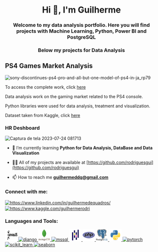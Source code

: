 <h1 align="center">Hi 👋, I'm Guilherme</h1>
<h3 align="center">
Welcome to my data analysis portfolio. Here you will find projects with Machine Learning, Python, Power BI and PostgreSQL</h3>
<h3 align="center"> Below my projects for Data Analysis </h3>


                                                          
<h2 align="left"> PS4 Games Market Analysis </h2>

![sony-discontinues-ps4-pro-and-all-but-one-model-of-ps4-in-ja_rp79](https://github.com/rodriguesgui/GuilermeQuadros-portfolio/assets/99698257/4163e38b-dee4-44fe-af2e-2fe3507f2f04)

To access the complete work, click [here](https://github.com/rodriguesgui/GuilermeQuadros-portfolio/blob/main/prj_Mercado_Games.ipynb)

Data analysis work on the gaming market related to the PS4 console.

Python libraries were used for data analysis, treatment and visualization.

Dataset taken from Kaggle, click [here](https://www.kaggle.com/datasets/sidtwr/videogames-sales-dataset?select=PS4_GamesSales.csv)



<h3 align="left"> HR Deshboard </h3>

![Captura de tela 2023-07-24 081713](https://github.com/rodriguesgui/GuilermeQuadros-portfolio/assets/99698257/4ecf0628-bd21-4f06-8973-13b6668106d7)





- 🌱 I’m currently learning **Python for Data Analysis, DataBase and Data Visualization**

- 👨‍💻 All of my projects are available at [https://github.com/rodriguesgui](https://github.com/rodriguesgui)

- 📫 How to reach me **guilhermeddq@gmail.com**

<h3 align="left">Connect with me:</h3>
<p align="left">
<a href="https://linkedin.com/in/https://www.linkedin.com/in/guilhermedequadros/" target="blank"><img align="center" src="https://raw.githubusercontent.com/rahuldkjain/github-profile-readme-generator/master/src/images/icons/Social/linked-in-alt.svg" alt="https://www.linkedin.com/in/guilhermedequadros/" height="30" width="40" /></a>
<a href="https://kaggle.com/https://www.kaggle.com/guilhermerodri" target="blank"><img align="center" src="https://raw.githubusercontent.com/rahuldkjain/github-profile-readme-generator/master/src/images/icons/Social/kaggle.svg" alt="https://www.kaggle.com/guilhermerodri" height="30" width="40" /></a>
</p>

<h3 align="left">Languages and Tools:</h3>
<p align="left"> <a href="https://canvasjs.com" target="_blank" rel="noreferrer"> <img src="https://raw.githubusercontent.com/Hardik0307/Hardik0307/master/assets/canvasjs-charts.svg" alt="canvasjs" width="40" height="40"/> </a> <a href="https://www.djangoproject.com/" target="_blank" rel="noreferrer"> <img src="https://cdn.worldvectorlogo.com/logos/django.svg" alt="django" width="40" height="40"/> </a> <a href="https://www.mongodb.com/" target="_blank" rel="noreferrer"> <img src="https://raw.githubusercontent.com/devicons/devicon/master/icons/mongodb/mongodb-original-wordmark.svg" alt="mongodb" width="40" height="40"/> </a> <a href="https://www.microsoft.com/en-us/sql-server" target="_blank" rel="noreferrer"> <img src="https://www.svgrepo.com/show/303229/microsoft-sql-server-logo.svg" alt="mssql" width="40" height="40"/> </a> <a href="https://pandas.pydata.org/" target="_blank" rel="noreferrer"> <img src="https://raw.githubusercontent.com/devicons/devicon/2ae2a900d2f041da66e950e4d48052658d850630/icons/pandas/pandas-original.svg" alt="pandas" width="40" height="40"/> </a> <a href="https://www.php.net" target="_blank" rel="noreferrer"> <img src="https://raw.githubusercontent.com/devicons/devicon/master/icons/php/php-original.svg" alt="php" width="40" height="40"/> </a> <a href="https://www.postgresql.org" target="_blank" rel="noreferrer"> <img src="https://raw.githubusercontent.com/devicons/devicon/master/icons/postgresql/postgresql-original-wordmark.svg" alt="postgresql" width="40" height="40"/> </a> <a href="https://www.python.org" target="_blank" rel="noreferrer"> <img src="https://raw.githubusercontent.com/devicons/devicon/master/icons/python/python-original.svg" alt="python" width="40" height="40"/> </a> <a href="https://pytorch.org/" target="_blank" rel="noreferrer"> <img src="https://www.vectorlogo.zone/logos/pytorch/pytorch-icon.svg" alt="pytorch" width="40" height="40"/> </a> <a href="https://scikit-learn.org/" target="_blank" rel="noreferrer"> <img src="https://upload.wikimedia.org/wikipedia/commons/0/05/Scikit_learn_logo_small.svg" alt="scikit_learn" width="40" height="40"/> </a> <a href="https://seaborn.pydata.org/" target="_blank" rel="noreferrer"> <img src="https://seaborn.pydata.org/_images/logo-mark-lightbg.svg" alt="seaborn" width="40" height="40"/> </a> </p>
